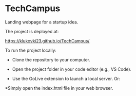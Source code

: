 # TechCampus

Landing webpage for a startup idea.

The project is deployed at:

 https://klukovki23.github.io/TechCampus/

To run the project locally:

* Clone the repository to your computer.

* Open the project folder in your code editor (e.g., VS Code).

* Use the GoLive extension to launch a local server.
Or:

*Simply open the index.html file in your web browser.
